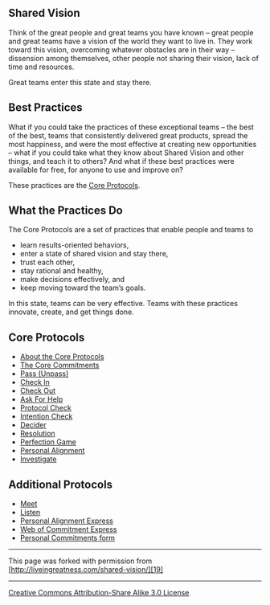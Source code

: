 

## Shared Vision

Think of the great people and great teams you have known – great people and 
great teams have a vision of the world they want to live in. They work toward 
this vision, overcoming whatever obstacles are in their way – dissension among 
themselves, other people not sharing their vision, lack of time and resources. 

Great teams enter this state and stay there.

## Best Practices

What if you could take the practices of these exceptional teams – the best 
of the best, teams that consistently delivered great products, spread the most 
happiness, and were the most effective at creating new opportunities – what 
if you could take what they know about Shared Vision and other things, and 
teach it to others? And what if these best practices were available for free, 
for anyone to use and improve on?

These practices are the [Core Protocols][1].

## What the Practices Do

The Core Protocols are a set of practices that enable people and teams to

* learn results-oriented behaviors,
* enter a state of shared vision and stay there,
* trust each other,
* stay rational and healthy,
* make decisions effectively, and
* keep moving toward the team’s goals.

In this state, teams can be very effective. Teams with these practices innovate, 
create, and get things done.

## Core Protocols

* [About the Core Protocols][1]
* [The Core Commitments][2]
* [Pass (Unpass)][3]
* [Check In][4]
* [Check Out][5]
* [Ask For Help][6]
* [Protocol Check][7]
* [Intention Check][8]
* [Decider][9]
* [Resolution][10]
* [Perfection Game][11]
* [Personal Alignment][12]
* [Investigate][13]

## Additional Protocols

* [Meet][14]
* [Listen][15]
* [Personal Alignment Express][16]
* [Web of Commitment Express][17]
* [Personal Commitments form][18]

----

This page was forked with permission from [http://liveingreatness.com/shared-vision/][19]

----

[Creative Commons Attribution-Share Alike 3.0 License][20]

[1]: http://liveingreatness.com/core-protocols/
[2]: http://liveingreatness.com/core-protocols/the-core-commitments/
[3]: http://liveingreatness.com/core-protocols/pass-unpass/
[4]: http://liveingreatness.com/core-protocols/check-in/
[5]: http://liveingreatness.com/core-protocols/check-out/
[6]: http://liveingreatness.com/core-protocols/ask-for-help/
[7]: http://liveingreatness.com/core-protocols/protocol-check/
[8]: http://liveingreatness.com/core-protocols/intention-check/
[9]: http://liveingreatness.com/core-protocols/decider/
[10]: http://liveingreatness.com/core-protocols/resolution/
[11]: http://liveingreatness.com/core-protocols/perfection-game/
[12]: http://liveingreatness.com/core-protocols/personal-alignment/
[13]: http://liveingreatness.com/core-protocols/investigate/
[14]: http://liveingreatness.com/additional-protocols/meet/
[15]: http://liveingreatness.com/additional-protocols/listen/
[16]: http://liveingreatness.com/additional-protocols/personal-alignment-express/
[17]: http://liveingreatness.com/additional-protocols/web-of-commitment-express/
[18]: http://liveingreatness.com/additional-protocols/personal-commitments-form/
[19]: http://liveingreatness.com/shared-vision/
[20]: http://creativecommons.org/licenses/by-sa/3.0/us/